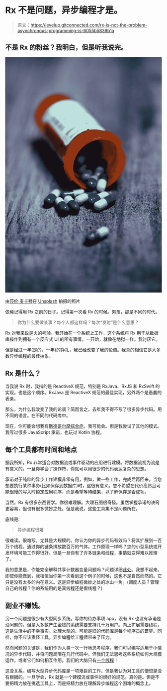 # Rx 不是问题，异步编程才是。

> 原文：<https://levelup.gitconnected.com/rx-is-not-the-problem-asynchronous-programming-is-6055b5839b1a>

## 不是 Rx 的粉丝？我明白，但是听我说完。

![](img/7bfdb26e5047b3421575354d110fe4c0.png)

由[莎伦·麦卡琴](https://unsplash.com/@sharonmccutcheon?utm_source=unsplash&utm_medium=referral&utm_content=creditCopyText)在 [Unsplash](https://unsplash.com/s/photos/rx?utm_source=unsplash&utm_medium=referral&utm_content=creditCopyText) 拍摄的照片

依稀记得用 Rx 之前的日子。记得第一次看 Rx 的时候。男孩，那是不同的时代。

> 你为什么要做某事？每个人都这样吗？每次“发射”是什么意思？

Rx 对我来说是火的考验。我开始在一个系统上工作，这个系统将 Rx 用于从数据库操作到拥有一个反应式 UI 的所有事情。一开始，就像在地狱一样。我讨厌它。

但是经过一年(是的，一年)的挣扎，我已经改变了我的论调。我真的相信它是大多数异步编程的最佳抽象。

## Rx 是什么？

当我说 Rx 时，我指的是 ReactiveX 规范，特别是 RxJava、RxJS 和 RxSwift 的实现。也是这个顺序。RxJava 是 ReactiveX 规范的最佳实现，另外两个是愚蠢的表亲。

那么，为什么我改变了我的论调？简而言之，去年我不得不写了很多异步代码。用不同的语言。在不同的代码库中。

现在，你可能会想我有[斯德哥尔摩综合症](https://en.wikipedia.org/wiki/Stockholm_syndrome)。我可能会。但是我尝试了其他的模式。我写过很多 JavaScript 承诺，也玩过 Kotlin 协程。

## 每个工具都有时间和地点

据我所知，Rx 非常适合对数据流或事件驱动的应用进行建模。将数据流视为流是有意义的。一旦你学会了操作符，你就可以用很少的代码表达复杂的思想。

承诺对于纯粹的异步工作建模非常有用，例如，做一些工作，完成后再回来。当您想要执行某种事务(比如保存到数据库)时，这很有意义。您不希望在代价高昂且可能很慢的写入时锁定应用程序，而是希望等待结果，以了解保存是否成功。

当然，Rx 有很多东西要学。你很难理解。大理石图很奇怪。虽然掌握承诺的诀窍更容易，但也有很多微妙之处。但是我说，这些工具集不是问题所在。

底线是:

> 异步编程很难

很难读。很难写。尤其是大规模的。你认为你的异步代码有效吗？将其扩展到一百万个线程。通过你的链条排放数百万的气体。工作原理一样吗？您的小型系统或开发环境可能工作得很好。但是一旦你有了许多链条和线程，事情就变得难以推理了。

我的意思是，你能完全解释共享计数器变量问题吗？问题详细[此处](https://proandroiddev.com/synchronization-and-thread-safety-techniques-in-java-and-kotlin-f63506370e6d)。我想不起来。即使你能做到，我相信当你第一次看到这个例子的时候，这也不是自然而然的。它只是没有太多的内在意义。这是异步编程微妙之处的冰山一角。(调度人员？管理自己的线程？你的系统用的是真线程还是假线程？)

## 副业不赚钱。

另一个问题是很少有大型同步系统。写你的待办事项 app，没有 Rx 也没有承诺是没问题的，但是大多数产生金钱的系统需要支持几十万用户。向上扩展需要线程，这是生活中的不幸事实。处理大型的、可能是旧的代码库是每个程序员的噩梦。同样，你不应该责怪工具。异步编程给工程师带来了压力。

然而问题的关键是，我们作为人类一次一行地思考程序。我们可以编写适用于小情况的异步代码，并将问题局限在几行代码中。但我们无法思考这些系统如何大规模运作，或者它们如何相互作用。我们的大脑只有[一个线程](https://www.npr.org/templates/story/story.php?storyId=95256794)！

这没关系。编写大型异步代码库是一项艰巨的工作。但是我认为对工具的憎恨是没有根据的。一旦学会，Rx 就是一个建模流或事件的很好的规范。真的是。但是不要把精力放在挑选工具上，而是把精力放在理解异步编程这个困难的概念上。